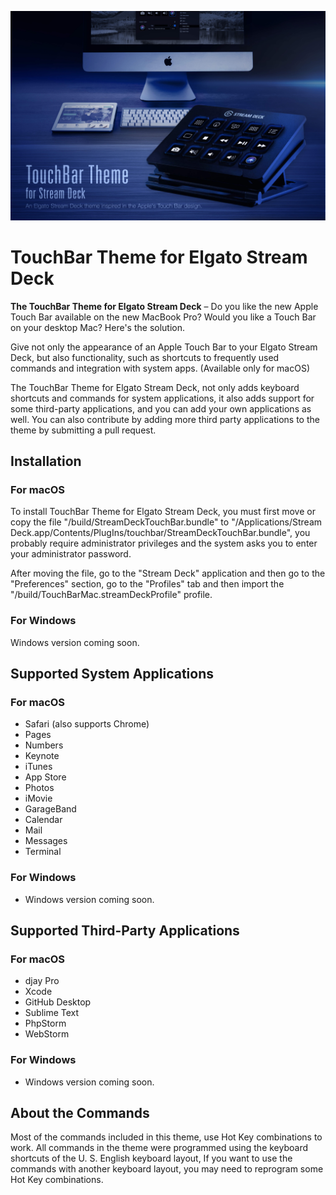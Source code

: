 ![TouchBar Theme for Elgato Stream Deck](./src/banner.jpg)

# TouchBar Theme for Elgato Stream Deck

**The TouchBar Theme for Elgato Stream Deck** – Do you like the new Apple Touch Bar
available on the new MacBook Pro? Would you like a Touch Bar on your desktop Mac?
Here's the solution. 

Give not only the appearance of an Apple Touch Bar to your Elgato Stream Deck,
but also functionality, such as shortcuts to frequently used commands and
integration with system apps. (Available only for macOS)

The TouchBar Theme for Elgato Stream Deck, not only adds keyboard shortcuts and
commands for system applications, it also adds support for some third-party
applications, and you can add your own applications as well. You can also contribute
by adding more third party applications to the theme by submitting a pull request.

## Installation
### For macOS
To install TouchBar Theme for Elgato Stream Deck, you must
first move or copy the file "/build/StreamDeckTouchBar.bundle" to
"/Applications/Stream Deck.app/Contents/PlugIns/touchbar/StreamDeckTouchBar.bundle",
you probably require administrator privileges and the system asks you to enter
your administrator password.

After moving the file, go to the "Stream Deck" application and then go to the "Preferences" section, go to the "Profiles" tab and then import the "/build/TouchBarMac.streamDeckProfile" profile.

### For Windows
Windows version coming soon.

## Supported System Applications
### For macOS
- Safari (also supports Chrome)
- Pages
- Numbers
- Keynote
- iTunes
- App Store
- Photos
- iMovie
- GarageBand
- Calendar
- Mail
- Messages
- Terminal

### For Windows
- Windows version coming soon.

## Supported Third-Party Applications
### For macOS
- djay Pro
- Xcode
- GitHub Desktop
- Sublime Text
- PhpStorm
- WebStorm

### For Windows
- Windows version coming soon.

## About the Commands
Most of the commands included in this theme, use Hot Key combinations to work.
All commands in the theme were programmed using the keyboard shortcuts of the
U. S. English keyboard layout, If you want to use the commands with another keyboard
layout, you may need to reprogram some Hot Key combinations.
